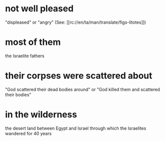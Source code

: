 # not well pleased

"displeased" or "angry" (See: [[rc://en/ta/man/translate/figs-litotes]])

# most of them

the Israelite fathers

# their corpses were scattered about

"God scattered their dead bodies around" or "God killed them and scattered their bodies"

# in the wilderness

the desert land between Egypt and Israel through which the Israelites wandered for 40 years

